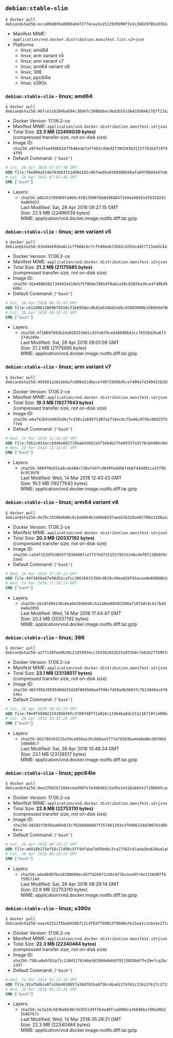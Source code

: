 ## `debian:stable-slim`

```console
$ docker pull debian@sha256:ecca09d895e8998ab472774caa3a1512939990f7e3c36829f8b1d361a2184f4f
```

-	Manifest MIME: `application/vnd.docker.distribution.manifest.list.v2+json`
-	Platforms:
	-	linux; amd64
	-	linux; arm variant v5
	-	linux; arm variant v7
	-	linux; arm64 variant v8
	-	linux; 386
	-	linux; ppc64le
	-	linux; s390x

### `debian:stable-slim` - linux; amd64

```console
$ docker pull debian@sha256:46fce2cb284ba694c38d67c388bb0acded3b551d8455b84627b7f23a2ab6c798
```

-	Docker Version: 17.06.2-ce
-	Manifest MIME: `application/vnd.docker.distribution.manifest.v2+json`
-	Total Size: **22.5 MB (22496039 bytes)**  
	(compressed transfer size, not on-disk size)
-	Image ID: `sha256:e0f4a3fee490b6267fb46eab7aff462cdde92f39d203b3115ff81bdf10744f95`
-	Default Command: `["bash"]`

```dockerfile
# Sat, 28 Apr 2018 07:07:48 GMT
ADD file:79e894a5146743bb3721d80a101c067ae05e8368386b58afa69706d4ad7e034f in / 
# Sat, 28 Apr 2018 07:07:48 GMT
CMD ["bash"]
```

-	Layers:
	-	`sha256:a88163799460fa066c930139d6f668496884f169ae985b5d7815d2414a069d33`  
		Last Modified: Sat, 28 Apr 2018 09:27:15 GMT  
		Size: 22.5 MB (22496039 bytes)  
		MIME: application/vnd.docker.image.rootfs.diff.tar.gzip

### `debian:stable-slim` - linux; arm variant v5

```console
$ docker pull debian@sha256:d3dd44e9d4a0c1c7f608cbc7cf540eeb72b82cd35dcd457713add24af914bd2f
```

-	Docker Version: 17.06.2-ce
-	Manifest MIME: `application/vnd.docker.distribution.manifest.v2+json`
-	Total Size: **21.2 MB (21175685 bytes)**  
	(compressed transfer size, not on-disk size)
-	Image ID: `sha256:92e460656273d4d3a410e575f8b8e7665df0ab1a38c82850a3bce4fd8bd9600c`
-	Default Command: `["bash"]`

```dockerfile
# Sat, 28 Apr 2018 08:52:43 GMT
ADD file:c612d861286967b550c51b6958ecdb42e624bd2edbc93883800b19889daf0613 in / 
# Sat, 28 Apr 2018 08:52:43 GMT
CMD ["bash"]
```

-	Layers:
	-	`sha256:4f10697893b2da0102539d1c83fa6f9ce648640b43cc76558d2ba6f327de289e`  
		Last Modified: Sat, 28 Apr 2018 09:01:08 GMT  
		Size: 21.2 MB (21175685 bytes)  
		MIME: application/vnd.docker.image.rootfs.diff.tar.gzip

### `debian:stable-slim` - linux; arm variant v7

```console
$ docker pull debian@sha256:492681a162abba7c809a51d6ecefd0f59d96d5ce7489a7d349425b2b573dd7cc
```

-	Docker Version: 17.06.2-ce
-	Manifest MIME: `application/vnd.docker.distribution.manifest.v2+json`
-	Total Size: **19.3 MB (19277643 bytes)**  
	(compressed transfer size, not on-disk size)
-	Image ID: `sha256:e6af42b43e0655d4c7cd38c2ab05f1307a2f16ec0cf5e46c0756c86825fbf7eb`
-	Default Command: `["bash"]`

```dockerfile
# Wed, 14 Mar 2018 12:32:02 GMT
ADD file:fdb1c033eccbd4be881719ba643662a5f3eb4b275e6933fa3578cb4408c8e912 in / 
# Wed, 14 Mar 2018 12:32:02 GMT
CMD ["bash"]
```

-	Layers:
	-	`sha256:3889f0e551a0ceb368c738afd47cd849fedd66feb6744dd01ca35f9b8c913b78`  
		Last Modified: Wed, 14 Mar 2018 12:43:43 GMT  
		Size: 19.3 MB (19277643 bytes)  
		MIME: application/vnd.docker.image.rootfs.diff.tar.gzip

### `debian:stable-slim` - linux; arm64 variant v8

```console
$ docker pull debian@sha256:de79c355864b80c8cba90b4b3a96b8297aee63b328a402708a3188aa2dfebcaf
```

-	Docker Version: 17.06.2-ce
-	Manifest MIME: `application/vnd.docker.distribution.manifest.v2+json`
-	Total Size: **20.3 MB (20337192 bytes)**  
	(compressed transfer size, not on-disk size)
-	Image ID: `sha256:ca54f153dfb3095f7830408fce7f3f6d71515379553246cd4f87118b959c2aed`
-	Default Command: `["bash"]`

```dockerfile
# Wed, 14 Mar 2018 17:30:13 GMT
ADD file:44f3858a67e982b1cafcc30626631fb0cd829cd9ead20f85acea0e8508062d15 in / 
# Wed, 14 Mar 2018 17:30:14 GMT
CMD ["bash"]
```

-	Layers:
	-	`sha256:a5c07d94130c8ea0429d684bc5a148ae66502500af107ddc8cb17b4d4a6e2055`  
		Last Modified: Wed, 14 Mar 2018 17:44:47 GMT  
		Size: 20.3 MB (20337192 bytes)  
		MIME: application/vnd.docker.image.rootfs.diff.tar.gzip

### `debian:stable-slim` - linux; 386

```console
$ docker pull debian@sha256:a2f7130fea9b39c21d19934cc7b536203352510f2b0c7e826277b957d490f64a
```

-	Docker Version: 17.06.2-ce
-	Manifest MIME: `application/vnd.docker.distribution.manifest.v2+json`
-	Total Size: **23.1 MB (23138517 bytes)**  
	(compressed transfer size, not on-disk size)
-	Image ID: `sha256:d65f05630585d60d33d20f804508adf590cfd50adb3b03fc7b13049ac6f054bc`
-	Default Command: `["bash"]`

```dockerfile
# Sat, 28 Apr 2018 10:41:24 GMT
ADD file:f0e9f594022243956f0fc3708fd8ff2a024c11964ba8dcd11216719f1489ba83 in / 
# Sat, 28 Apr 2018 10:41:24 GMT
CMD ["bash"]
```

-	Layers:
	-	`sha256:902798393235e59ce838ae35cb80ae5f77a793d36a44a0e0bc9d706d190688c7`  
		Last Modified: Sat, 28 Apr 2018 10:48:34 GMT  
		Size: 23.1 MB (23138517 bytes)  
		MIME: application/vnd.docker.image.rootfs.diff.tar.gzip

### `debian:stable-slim` - linux; ppc64le

```console
$ docker pull debian@sha256:8ea37082b7204eceed90fe7edd8402c5ad5e1e518ab8541f296b85caab1eeff6
```

-	Docker Version: 17.06.2-ce
-	Manifest MIME: `application/vnd.docker.distribution.manifest.v2+json`
-	Total Size: **22.8 MB (22753110 bytes)**  
	(compressed transfer size, not on-disk size)
-	Image ID: `sha256:b0281f3b50aa08a823cf83b66b6607f357461203e3f0d66224d3007b1d8b8aca`
-	Default Command: `["bash"]`

```dockerfile
# Sat, 28 Apr 2018 08:20:12 GMT
ADD file:a6010b175ef54c17d98c5ff4dfabe7e95bd6c3ce27562c01ada3ba610aa1a0f9 in / 
# Sat, 28 Apr 2018 08:20:13 GMT
CMD ["bash"]
```

-	Layers:
	-	`sha256:adad0d87ba18288600ecdd77d26071cbbc6f5ba1ea9fc4e1358d07f87595714d`  
		Last Modified: Sat, 28 Apr 2018 08:29:14 GMT  
		Size: 22.8 MB (22753110 bytes)  
		MIME: application/vnd.docker.image.rootfs.diff.tar.gzip

### `debian:stable-slim` - linux; s390x

```console
$ docker pull debian@sha256:eaac62512f6bab658b712c4f83ff99023f90d8a7e31aa1c1cbe1e1f1eaa334de
```

-	Docker Version: 17.06.2-ce
-	Manifest MIME: `application/vnd.docker.distribution.manifest.v2+json`
-	Total Size: **22.3 MB (22340484 bytes)**  
	(compressed transfer size, not on-disk size)
-	Image ID: `sha256:750ca0a9f83af1c130d3176346e5629b0e0d4979115028b87fe29efca2bc1247`
-	Default Command: `["bash"]`

```dockerfile
# Wed, 14 Mar 2018 05:23:38 GMT
ADD file:91af9dbce8fa1b64010057a34d701ba0f36c4ba62274f41c136127617c1f3307 in / 
# Wed, 14 Mar 2018 05:23:38 GMT
CMD ["bash"]
```

-	Layers:
	-	`sha256:1e3a24c5836e6540c5d355149f3b4a48fcad900ca3b046ba788ad8b25b867b7c`  
		Last Modified: Wed, 14 Mar 2018 05:28:21 GMT  
		Size: 22.3 MB (22340484 bytes)  
		MIME: application/vnd.docker.image.rootfs.diff.tar.gzip

